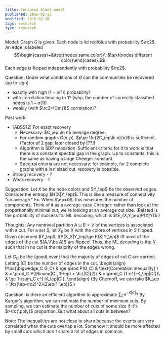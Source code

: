 ```yaml
---
title: Censored block model
published: 2016-02-28
modified: 2016-02-28
tags: research
type: research
---
```


Model: Graph $G$ is given. Each node is iid red/blue with probability $\rc2$. An edge is labeled
$$\begin{cases}+&\text{nodes same color}\\-&\text{nodes different color}\end{cases}.$$
Each edge is flipped independently with probability $\rc2$.

Question: Under what conditions of $G$ can the communities be recovered (up to sign)

* exactly with high ($1-o(1)$) probability?
* with correlation tending to 1? (whp, the number of correctly classified nodes is $1-o(1)$)
* weakly (with $\rc2+\Om(1)$ correlation)?

Past work:

*   [ABSS12] For exact recovery
    * Necessary: $C_\ep \ln n$ average degree.
	* For random graphs $G(n, p)$, $p\ge \fc{2C_\ep\ln n}{n}$ is sufficient. (Factor of 2 gap, later closed by [??])
	* Algorithm is SDP relaxation. Sufficient criteria for it to work is that there is a constant spectral gap in the graph. Up to constants, this is the same as having a large Cheeger constant.
	* Spectral criteria are not necessary: for example, for 2 complete graphs with a $\ln n$ sized cut, recovery is possible.
*   Strong recovery - ?
*   Weak recovery - ?

Suggestion: Let $X$ be the node colors and $Y_\ep$ be the observed edges. Consider the entropy $H(X|Y_\ep)$. This is like a measure of connectivity "on average." Ex. When $\ep=0$, this measures the number of components. Think of it as a average-case Cheeger: rather than look at the proportionally minimal cut, we're looking at an average cut size. (Related is the probability of success for ML decoding, which is $\E_{X,Y_\ep}P(X|Y)$.)

Thoughts: Any nontrivial partition $A\sqcup B= V$ of the vertices is associated with a cut. For a set $S$, let $X_S$ be $X$ with the colors of vertices in $S$ flipped. Given observed $Y_\ep$, $P(X_S|Y_\ep)\ge P(X|Y_\ep)$ iff most of the edges of the cut $(A,V\bs A)$ are flipped. Thus, the ML decoding is the $X$ such that in no cut is the majority of the edges wrong.

Let $G_C$ be the (good) event that the majority of edges of cut $C$ are correct. Letting $|C|$ be the number of edges in the cut,
\begin{align}
P\pa{\bigwedge_C G_C} & \ge \prod P(G_C) & \text{Correlation inequality} \\
& = \prod_C P(\Binom(|C|, 1-\ep) > \fc{|C|}2)\\
& = \prod_C (1-e^{-K_\ep|C|})\\
& \ge 1-\sum_C e^{-K_\ep|C|}.
\end{align}
(By Chernoff, we can take $K_\ep = \fc{(\ep-\rc2)^2}{2\ep(1-\ep)}$.)

Question: is there an efficient algorithm to approximate $\sum_C e^{-K|C|}$? By Karger's algorithm, we can estimate the number of minimum cuts. By sampling, we can estimate the number of cuts of some size if it's $>\rc{\poly}$ proportion. But what about all cuts in between?

Note: The inequalities are not close to sharp because the events are very correlated when the cuts overlap a lot. Somehow it should be more affected by small cuts which *don't* share a lot of edges in common.
